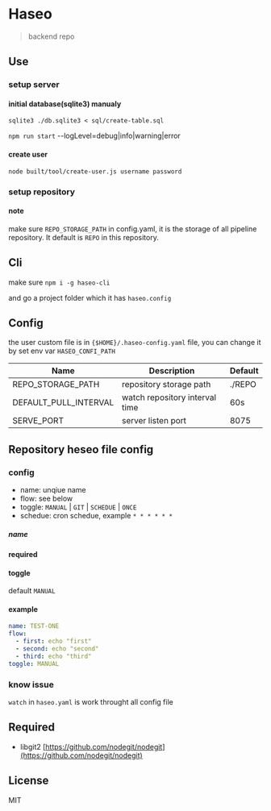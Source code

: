 # Haseo
> backend repo

## Use

### setup server

#### initial database(sqlite3) manualy

`sqlite3 ./db.sqlite3 < sql/create-table.sql`

`npm run start`
--logLevel=debug|info|warning|error

#### create user

`node built/tool/create-user.js username password`

### setup repository

#### note
make sure `REPO_STORAGE_PATH` in config.yaml, it is the storage of all pipeline repository. It default is `REPO` in this repository.


## Cli
make sure `npm i -g haseo-cli`

and go a project folder which it has `haseo.config`


## Config
the user custom file is in `{$HOME}/.haseo-config.yaml` file, you can change it by set env var `HASEO_CONFI_PATH`

| Name                  | Description                    | Default |
|-----------------------|--------------------------------|---------|
| REPO_STORAGE_PATH     | repository storage path        | ./REPO  |
| DEFAULT_PULL_INTERVAL | watch repository interval time | 60s     |
| SERVE_PORT            | server listen port             | 8075    |


## Repository heseo file config
### config

- name: unqiue name
- flow: see below
- toggle: `MANUAL` | `GIT` | `SCHEDUE` | `ONCE`
- schedue: cron schedue, example `* * * * * *`

##### name
**required**


#### toggle 

default `MANUAL`


#### example

```yaml
name: TEST-ONE
flow:
  - first: echo "first"
  - second: echo "second"
  - third: echo "third"
toggle: MANUAL 
```

### know issue
`watch` in `haseo.yaml` is work throught all config file

## Required
- libgit2 [https://github.com/nodegit/nodegit](https://github.com/nodegit/nodegit)

## License
MIT
